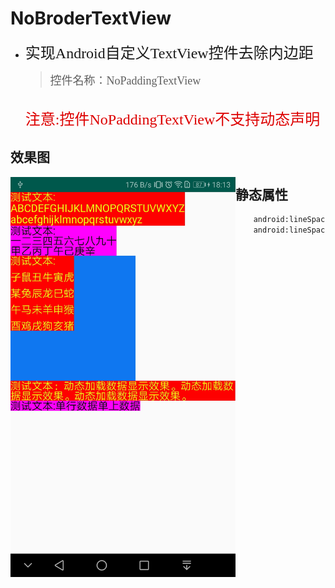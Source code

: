 # NoBroderTextView
* <font size ="5" face="微软雅黑">实现Android自定义TextView控件去除内边距</font>

   > <font size = "4" face="微软雅黑">控件名称：NoPaddingTextView</font><br/>
     <br/>
     <font color="#dd0000" size = "5" face="微软雅黑">注意:控件NoPaddingTextView不支持动态声明</font>
## 效果图
<img src="./images/a.jpg" width = "360" height = "640" div align=left />

## 静态属性
```xml
    android:lineSpacingExtra="设置行间距（默认为0.0f）"
    android:lineSpacingMultiplier="行间距基数（默认为1.0f）"
```